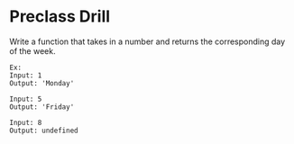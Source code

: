 # Preclass Drill

Write a function that takes in a number and returns the corresponding day of the week.

```
Ex:
Input: 1
Output: 'Monday'

Input: 5
Output: 'Friday'

Input: 8
Output: undefined
```
